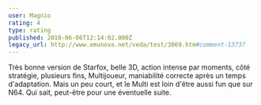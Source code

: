 ```yaml
---
user: Magnio
rating: 4
type: rating
published: 2010-06-06T12:14:02.000Z
legacy_url: http://www.emunova.net/veda/test/3069.htm#comment-13737
---
```

Très bonne version de Starfox, belle 3D, action intense par moments, côté stratégie, plusieurs fins, Multijoueur, maniabilité correcte après un temps d'adaptation. Mais un peu court, et le Multi est loin d'être aussi fun que sur N64\. Qui sait, peut-être pour une éventuelle suite.